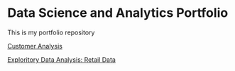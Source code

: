 # Data Science and Analytics Portfolio
This is my portfolio repository

[Customer Analysis](https://github.com/jon-herrick/portfolio/blob/main/Customers_D10.pdf)

[Exploritory Data Analysis: Retail Data](http://rpubs.com/jonherrick/Retail_EDA)


